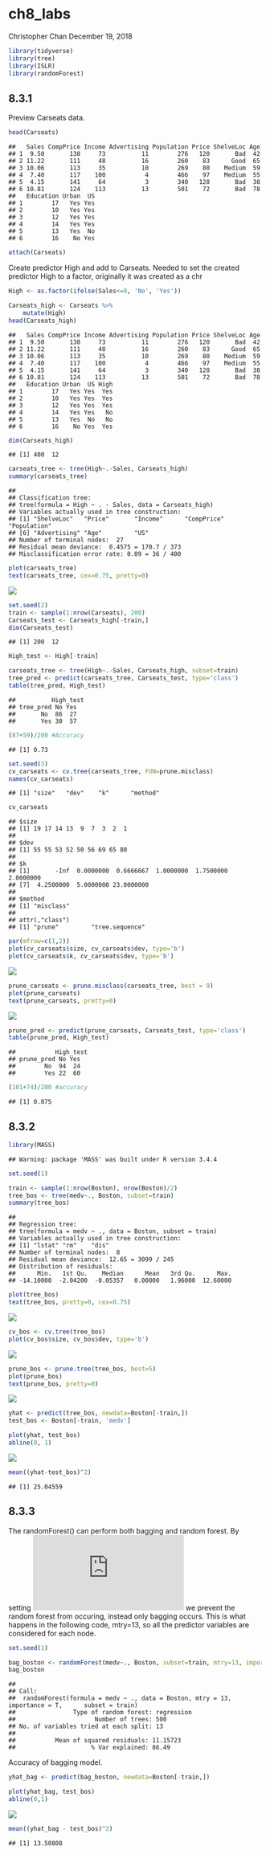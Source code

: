 ch8\_labs
================
Christopher Chan
December 19, 2018

``` r
library(tidyverse)
library(tree)
library(ISLR)
library(randomForest)
```

8.3.1
-----

Preview Carseats data.

``` r
head(Carseats)
```

    ##   Sales CompPrice Income Advertising Population Price ShelveLoc Age
    ## 1  9.50       138     73          11        276   120       Bad  42
    ## 2 11.22       111     48          16        260    83      Good  65
    ## 3 10.06       113     35          10        269    80    Medium  59
    ## 4  7.40       117    100           4        466    97    Medium  55
    ## 5  4.15       141     64           3        340   128       Bad  38
    ## 6 10.81       124    113          13        501    72       Bad  78
    ##   Education Urban  US
    ## 1        17   Yes Yes
    ## 2        10   Yes Yes
    ## 3        12   Yes Yes
    ## 4        14   Yes Yes
    ## 5        13   Yes  No
    ## 6        16    No Yes

``` r
attach(Carseats)
```

Create predictor High and add to Carseats. Needed to set the created predictor High to a factor, originally it was created as a chr

``` r
High <- as.factor(ifelse(Sales<=8, 'No', 'Yes'))

Carseats_high <- Carseats %>%
    mutate(High)
head(Carseats_high)
```

    ##   Sales CompPrice Income Advertising Population Price ShelveLoc Age
    ## 1  9.50       138     73          11        276   120       Bad  42
    ## 2 11.22       111     48          16        260    83      Good  65
    ## 3 10.06       113     35          10        269    80    Medium  59
    ## 4  7.40       117    100           4        466    97    Medium  55
    ## 5  4.15       141     64           3        340   128       Bad  38
    ## 6 10.81       124    113          13        501    72       Bad  78
    ##   Education Urban  US High
    ## 1        17   Yes Yes  Yes
    ## 2        10   Yes Yes  Yes
    ## 3        12   Yes Yes  Yes
    ## 4        14   Yes Yes   No
    ## 5        13   Yes  No   No
    ## 6        16    No Yes  Yes

``` r
dim(Carseats_high)
```

    ## [1] 400  12

``` r
carseats_tree <- tree(High~.-Sales, Carseats_high)
summary(carseats_tree)
```

    ## 
    ## Classification tree:
    ## tree(formula = High ~ . - Sales, data = Carseats_high)
    ## Variables actually used in tree construction:
    ## [1] "ShelveLoc"   "Price"       "Income"      "CompPrice"   "Population" 
    ## [6] "Advertising" "Age"         "US"         
    ## Number of terminal nodes:  27 
    ## Residual mean deviance:  0.4575 = 170.7 / 373 
    ## Misclassification error rate: 0.09 = 36 / 400

``` r
plot(carseats_tree)
text(carseats_tree, cex=0.75, pretty=0)
```

![](ch8_labs_files/figure-markdown_github/unnamed-chunk-5-1.png)

``` r
set.seed(2)
train <- sample(1:nrow(Carseats), 200)
Carseats_test <- Carseats_high[-train,]
dim(Carseats_test)
```

    ## [1] 200  12

``` r
High_test <- High[-train]

carseats_tree <- tree(High~.-Sales, Carseats_high, subset=train)
tree_pred <- predict(carseats_tree, Carseats_test, type='class')
table(tree_pred, High_test)
```

    ##          High_test
    ## tree_pred No Yes
    ##       No  86  27
    ##       Yes 30  57

``` r
(87+59)/200 #Accuracy
```

    ## [1] 0.73

``` r
set.seed(3)
cv_carseats <- cv.tree(carseats_tree, FUN=prune.misclass)
names(cv_carseats)
```

    ## [1] "size"   "dev"    "k"      "method"

``` r
cv_carseats
```

    ## $size
    ## [1] 19 17 14 13  9  7  3  2  1
    ## 
    ## $dev
    ## [1] 55 55 53 52 50 56 69 65 80
    ## 
    ## $k
    ## [1]       -Inf  0.0000000  0.6666667  1.0000000  1.7500000  2.0000000
    ## [7]  4.2500000  5.0000000 23.0000000
    ## 
    ## $method
    ## [1] "misclass"
    ## 
    ## attr(,"class")
    ## [1] "prune"         "tree.sequence"

``` r
par(mfrow=c(1,2))
plot(cv_carseats$size, cv_carseats$dev, type='b')
plot(cv_carseats$k, cv_carseats$dev, type='b')
```

![](ch8_labs_files/figure-markdown_github/unnamed-chunk-8-1.png)

``` r
prune_carseats <- prune.misclass(carseats_tree, best = 9)
plot(prune_carseats)
text(prune_carseats, pretty=0)
```

![](ch8_labs_files/figure-markdown_github/unnamed-chunk-9-1.png)

``` r
prune_pred <- predict(prune_carseats, Carseats_test, type='class')
table(prune_pred, High_test)
```

    ##           High_test
    ## prune_pred No Yes
    ##        No  94  24
    ##        Yes 22  60

``` r
(101+74)/200 #accuracy
```

    ## [1] 0.875

8.3.2
-----

``` r
library(MASS)
```

    ## Warning: package 'MASS' was built under R version 3.4.4

``` r
set.seed(1)

train <- sample(1:nrow(Boston), nrow(Boston)/2)
tree_bos <- tree(medv~., Boston, subset=train)
summary(tree_bos)
```

    ## 
    ## Regression tree:
    ## tree(formula = medv ~ ., data = Boston, subset = train)
    ## Variables actually used in tree construction:
    ## [1] "lstat" "rm"    "dis"  
    ## Number of terminal nodes:  8 
    ## Residual mean deviance:  12.65 = 3099 / 245 
    ## Distribution of residuals:
    ##      Min.   1st Qu.    Median      Mean   3rd Qu.      Max. 
    ## -14.10000  -2.04200  -0.05357   0.00000   1.96000  12.60000

``` r
plot(tree_bos)
text(tree_bos, pretty=0, cex=0.75)
```

![](ch8_labs_files/figure-markdown_github/unnamed-chunk-13-1.png)

``` r
cv_bos <- cv.tree(tree_bos)
plot(cv_bos$size, cv_bos$dev, type='b')
```

![](ch8_labs_files/figure-markdown_github/unnamed-chunk-14-1.png)

``` r
prune_bos <- prune.tree(tree_bos, best=5)
plot(prune_bos)
text(prune_bos, pretty=0)
```

![](ch8_labs_files/figure-markdown_github/unnamed-chunk-15-1.png)

``` r
yhat <- predict(tree_bos, newdata=Boston[-train,])
test_bos <- Boston[-train, 'medv'] 

plot(yhat, test_bos)
abline(0, 1)
```

![](ch8_labs_files/figure-markdown_github/unnamed-chunk-16-1.png)

``` r
mean((yhat-test_bos)^2)
```

    ## [1] 25.04559

8.3.3
-----

The randomForest() can perform both bagging and random forest. By setting ![m=p](https://latex.codecogs.com/png.latex?m%3Dp "m=p") we prevent the random forest from occuring, instead only bagging occurs. This is what happens in the following code, mtry=13, so all the predictor variables are considered for each node.

``` r
set.seed(1)

bag_boston <- randomForest(medv~., Boston, subset=train, mtry=13, importance=T)
bag_boston
```

    ## 
    ## Call:
    ##  randomForest(formula = medv ~ ., data = Boston, mtry = 13, importance = T,      subset = train) 
    ##                Type of random forest: regression
    ##                      Number of trees: 500
    ## No. of variables tried at each split: 13
    ## 
    ##           Mean of squared residuals: 11.15723
    ##                     % Var explained: 86.49

Accuracy of bagging model.

``` r
yhat_bag <- predict(bag_boston, newdata=Boston[-train,])

plot(yhat_bag, test_bos)
abline(0,1)
```

![](ch8_labs_files/figure-markdown_github/unnamed-chunk-18-1.png)

``` r
mean((yhat_bag - test_bos)^2)
```

    ## [1] 13.50808
